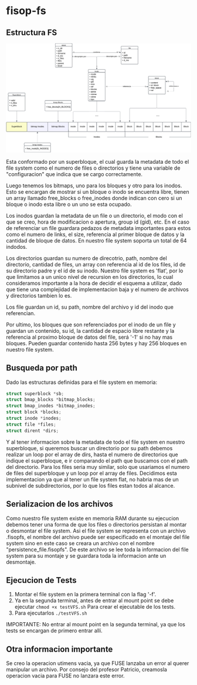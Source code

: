# fisop-fs

## Estructura FS

![Estructuras en memoria de nustro File System](EstructuraFS.png)

Esta conformado por un superbloque, el cual guarda la metadata de todo el file system como el numero de files o directorios y tiene una variable de "configuracion" que indica que se cargo correctamente.

Luego tenemos los bitmaps, uno para los bloques y otro para los inodos. Esto se encargan de mostrar si un bloque o inodo se encuentra libre, tienen un array llamado free_blocks o free_inodes donde indican con cero si un bloque o inodo esta libre o un uno se esta ocupado.

Los inodos guardan la metadata de un file o un directorio, el modo con el que se creo, hora de modificacion o apertura, group id (gid), etc. En el caso de referenciar un file guardara pedazos de metadata importantes para estos como el numero de links, el size, referencia al primer bloque de datos y la cantidad de bloque de datos. En nuestro file system soporta un total de 64 indodos.

Los directorios guardan su numero de direcotrio, path, nombre del directorio, cantidad de files, un array con referencia al id de los files, id de su directorio padre y el id de su inodo. Nuestro file system es 'flat', por lo que limitamos a un unico nivel de recursion en los directorios, lo cual consideramos importante a la hora de decidir el esquema a utilizar, dado que tiene una complejidad de implementacion baja y el numero de archivos y directorios tambien lo es.

Los file guardan un id, su path, nombre del archivo y id del inodo que referencian.

Por ultimo, los bloques que son referenciados por el inodo de un file y guardan un contenido, su id, la cantidad de espacio libre restante y la referencia al proximo bloque de datos del file, será '-1' si no hay mas bloques. Pueden guardar contenido hasta 256 bytes y hay 256 bloques en nuestro file system.

## Busqueda por path

Dado las estructuras definidas para el file system en memoria:

```c
struct superblock *sb;
struct bmap_blocks *bitmap_blocks;
struct bmap_inodes *bitmap_inodes;
struct block *blocks;
struct inode *inodes;
struct file *files;
struct dirent *dirs;
```

Y al tener informacion sobre la metadata de todo el file system en nuestro superbloque, si queremos buscar un directorio por su path debemos realizar un loop por el array de dirs, hasta el numero de directorios que indique el superbloque, e ir comparando el path que buscamos con el path del directorio.
Para los files seria muy similar, solo que usariamos el numero de files del superbloque y un loop por el array de files.
Decidimos esta implementacion ya que al tener un file system flat, no habria mas de un subnivel de subdirectorios, por lo que los files estan todos al alcance.

## Serializacion de los archivos

Como nuestro file system existe en memoria RAM durante su ejecucion debemos tener una forma de que los files o directorios persistan al montar o desmontar el file system.
Asi el file system se representa con un archivo .fisopfs, el nombre del archivo puede ser especificado en el montaje del file system sino en este caso se creara un archivo con el nombre "persistence_file.fisopfs".
De este archivo se lee toda la informacion del file system para su montaje y se guardara toda la informacion ante un desmontaje.

## Ejecucion de Tests

1. Montar el file system en la primera terminal con la flag '-f'.
2. Ya en la segunda terminal, antes de entrar al mount point se debe ejecutar
   `chmod +x testVFS.sh`
   Para crear el ejecutable de los tests.
3. Para ejecutarlos
   `./testVFS.sh`

IMPORTANTE: No entrar al mount point en la segunda terminal, ya que los tests se encargan de primero entrar allí.

## Otra informacion importante

Se creo la operacion utimens vacia, ya que FUSE lanzaba un error al querer manipular un archivo. Por consejo del profesor Patricio, creamosla operacion vacia para FUSE no lanzara este error.
